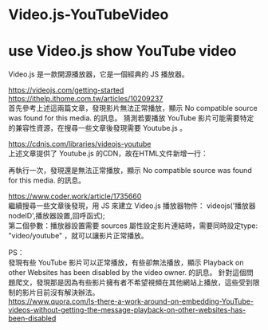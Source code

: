 # Video.js-YouTubeVideo
use Video.js show YouTube video
===

Video.js 是一款開源播放器，它是一個經典的 JS 播放器。


https://videojs.com/getting-started  
https://ithelp.ithome.com.tw/articles/10209237  
首先參考上述這兩篇文章，發現影片無法正常播放，顯示 No compatible source was found for this media. 的訊息。
猜測若要播放 YouTube 影片可能需要特定的兼容性資源，在搜尋一些文章後發現需要 Youtube.js 。


https://cdnjs.com/libraries/videojs-youtube  
上述文章提供了 Youtube.js 的CDN，故在HTML文件新增一行：
<script src="https://cdnjs.cloudflare.com/ajax/libs/videojs-youtube/2.6.1/Youtube.min.js"></script>
再執行一次，發現還是無法正常播放，顯示 No compatible source was found for this media. 的訊息。


https://www.coder.work/article/1735660  
繼續搜尋一些文章後發現，用 JS 來建立 Video.js 播放器物件： videojs('播放器nodeID',播放器設置,回呼函式);  
第二個參數：播放器設置需要 sources 屬性設定影片連結時，需要同時設定type: "video/youtube" ，就可以讓影片正常播放。


PS：  
發現有些 YouTube 影片可以正常播放，有些卻無法播放，顯示 Playback on other Websites has been disabled by the video owner. 的訊息。
針對這個問題爬文，發現那是因為有些影片擁有者不希望視頻在其他網站上播放，這些受到限制的影片目前沒有解決辦法。  
https://www.quora.com/Is-there-a-work-around-on-embedding-YouTube-videos-without-getting-the-message-playback-on-other-websites-has-been-disabled
